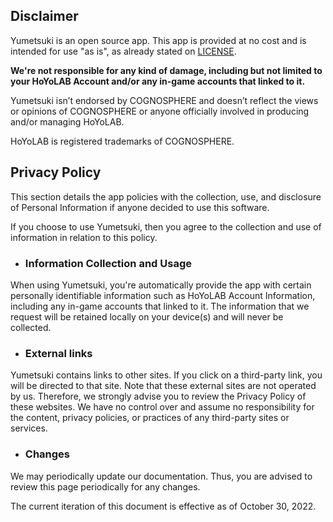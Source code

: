## Disclaimer

Yumetsuki is an open source app. This app is provided at no cost and is intended for use "as is", as already stated on [LICENSE](LICENSE.md).

**We're not responsible for any kind of damage, including but not limited to your HoYoLAB Account
and/or any in-game accounts that linked to it.**

Yumetsuki isn’t endorsed by COGNOSPHERE and doesn’t reflect the views or opinions of COGNOSPHERE or
anyone officially involved in producing and/or managing HoYoLAB.

HoYoLAB is registered trademarks of COGNOSPHERE.

## Privacy Policy

This section details the app policies with the collection, use, and disclosure of Personal Information
if anyone decided to use this software.

If you choose to use Yumetsuki, then you agree to the collection and use of information in relation to this policy.

* ### Information Collection and Usage

When using Yumetsuki, you're automatically provide the app with certain personally
identifiable information such as HoYoLAB Account Information, including any in-game accounts that
linked to it.
The information that we request will be retained locally on your device(s) and will never be
collected.

* ### External links

Yumetsuki contains links to other sites. If you click on a third-party link, you will be
directed to that site. Note that these external sites are not operated by us. Therefore, we strongly
advise you to review the Privacy Policy of these websites. We have no control over and assume no
responsibility for the content, privacy policies, or practices of any third-party sites or services.

* ### Changes

We may periodically update our documentation. Thus, you are advised to review this page periodically for any changes.

The current iteration of this document is effective as of October 30, 2022.
